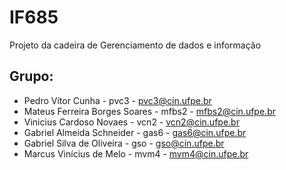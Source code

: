 # IF685
Projeto da cadeira de Gerenciamento de dados e informação

## Grupo:
- Pedro Vítor Cunha - pvc3 - pvc3@cin.ufpe.br
- Mateus Ferreira Borges Soares - mfbs2 - mfbs2@cin.ufpe.br
- Vinicius Cardoso Novaes - vcn2 - vcn2@cin.ufpe.br
- Gabriel Almeida Schneider - gas6 - gas6@cin.ufpe.br
- Gabriel Silva de Oliveira - gso - gso@cin.ufpe.br
- Marcus Vinícius de Melo - mvm4 - mvm4@cin.ufpe.br
